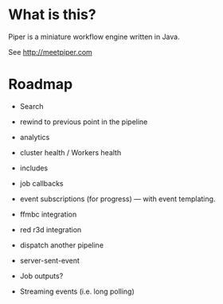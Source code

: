 # What is this?

Piper is a miniature workflow engine written in Java. 

See http://meetpiper.com

# Roadmap

- Search
- rewind to previous point in the pipeline
- analytics
- cluster health / Workers health
- includes
- job callbacks
- event subscriptions (for progress) — with event templating.
- ffmbc integration
- red r3d integration
- dispatch another pipeline

- server-sent-event
- Job outputs? 
- Streaming events (i.e. long polling)